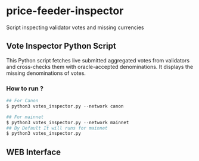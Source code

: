 # price-feeder-inspector
Script inspecting validator votes and missing currencies

## Vote Inspector Python Script 
This Python script fetches live submitted aggregated votes from validators and cross-checks them with oracle-accepted denominations. It displays the missing denominations of votes.

### How to run ? 
```python 
## For Canon 
$ python3 votes_inspector.py --network canon

## For mainnet 
$ python3 votes_inspector.py --network mainnet
## By Default It will runs for mainnet
$ python3 votes_inspector.py
```

## WEB Interface
<!-- TODO: update -->